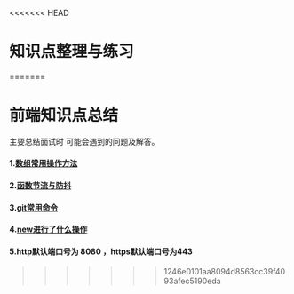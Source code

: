 <<<<<<< HEAD
# 知识点整理与练习

=======
# 前端知识点总结
 主要总结面试时 可能会遇到的问题及解答。
  #### 1.[数组常用操作方法](https://github.com/BiuBiuHs/Knowledge-points-and-exercises/blob/%E7%9F%A5%E8%AF%86%E7%82%B9%E6%80%BB%E7%BB%93/%E6%95%B0%E7%BB%84%E5%B8%B8%E7%94%A8%E6%93%8D%E4%BD%9C%E6%96%B9%E6%B3%95.md)
  #### 2.[函数节流与防抖](https://github.com/BiuBiuHs/Knowledge-points-and-exercises/blob/%E7%9F%A5%E8%AF%86%E7%82%B9%E6%80%BB%E7%BB%93/%E5%87%BD%E6%95%B0%E8%8A%82%E6%B5%81%E4%B8%8E%E9%98%B2%E6%8A%96.md)
#### 3.[git常用命令](https://github.com/BiuBiuHs/Knowledge-points-and-exercises/blob/%E7%9F%A5%E8%AF%86%E7%82%B9%E6%80%BB%E7%BB%93/git%E5%B8%B8%E7%94%A8%E5%91%BD%E4%BB%A4.md)
#### 4.[new进行了什么操作](https://github.com/BiuBiuHs/Knowledge-points-and-exercises/blob/%E7%9F%A5%E8%AF%86%E7%82%B9%E6%80%BB%E7%BB%93/new%E8%BF%90%E7%AE%97%E7%AC%A6.md)
#### 5.http默认端口号为 8080 ，https默认端口号为443
>>>>>>> 1246e0101aa8094d8563cc39f4093afec5190eda
